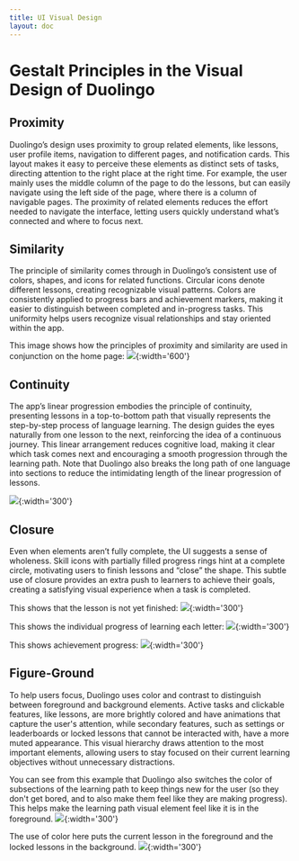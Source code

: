 ```yaml
---
title: UI Visual Design
layout: doc
---
```


# Gestalt Principles in the Visual Design of Duolingo

## Proximity
Duolingo’s design uses proximity to group related elements, like lessons, user profile items, navigation to different pages, and notification cards. This layout makes it easy to perceive these elements as distinct sets of tasks, directing attention to the right place at the right time. For example, the user mainly uses the middle column of the page to do the lessons, but can easily navigate using the left side of the page, where there is a column of navigable pages. The proximity of related elements reduces the effort needed to navigate the interface, letting users quickly understand what’s connected and where to focus next.

## Similarity
The principle of similarity comes through in Duolingo’s consistent use of colors, shapes, and icons for related functions. Circular icons denote different lessons, creating recognizable visual patterns. Colors are consistently applied to progress bars and achievement markers, making it easier to distinguish between completed and in-progress tasks. This uniformity helps users recognize visual relationships and stay oriented within the app.

This image shows how the principles of proximity and similarity are used in conjunction on the home page:
![](/proximity.png){:width='600'}

## Continuity
The app’s linear progression embodies the principle of continuity, presenting lessons in a top-to-bottom path that visually represents the step-by-step process of language learning. The design guides the eyes naturally from one lesson to the next, reinforcing the idea of a continuous journey. This linear arrangement reduces cognitive load, making it clear which task comes next and encouraging a smooth progression through the learning path. Note that Duolingo also breaks the long path of one language into sections to reduce the intimidating length of the linear progression of lessons.

![](/continuity2.png){:width='300'}

## Closure
Even when elements aren’t fully complete, the UI suggests a sense of wholeness. Skill icons with partially filled progress rings hint at a complete circle, motivating users to finish lessons and “close” the shape. This subtle use of closure provides an extra push to learners to achieve their goals, creating a satisfying visual experience when a task is completed.

This shows that the lesson is not yet finished:
![](/close.png){:width='300'}

This shows the individual progress of learning each letter:
![](/closure2.png){:width='300'}

This shows achievement progress:
![](/closure3.png){:width='300'}

## Figure-Ground
To help users focus, Duolingo uses color and contrast to distinguish between foreground and background elements. Active tasks and clickable features, like lessons, are more brightly colored and have animations that capture the user's attention, while secondary features, such as settings or leaderboards or locked lessons that cannot be interacted with, have a more muted appearance. This visual hierarchy draws attention to the most important elements, allowing users to stay focused on their current learning objectives without unnecessary distractions.

You can see from this example that Duolingo also switches the color of subsections of the learning path to keep things new for the user (so they don't get bored, and to also make them feel like they are making progress). This helps make the learning path visual element feel like it is in the foreground.
![](/figureground1.png){:width='300'}

The use of color here puts the current lesson in the foreground and the locked lessons in the background.
![](/figureground2.png){:width='300'}